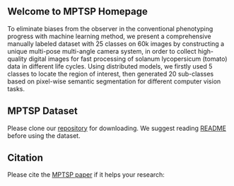 ## Welcome to MPTSP Homepage
To eliminate biases from the observer in the conventional phenotyping progress with machine learning method, we present a comprehensive manually labeled dataset with 25 classes on 60k images by constructing a unique multi-pose multi-angle camera system, in order to collect  high-quality digital images for fast processing of solanum lycopersicum (tomato) data in different life cycles. Using distributed models, we firstly used 5 classes to locate the region of interest, then generated 20 sub-classes based on  pixel-wise semantic segmentation for different computer vision tasks.  


MPTSP Dataset
---------------
Please clone our [repository](https://github.com/0YJ/MPTSP) for downloading. We suggest reading [README](https://github.com/placeholder/README.md) before using the dataset.

Citation
--------------

Please cite the [MPTSP paper](https://www.ph.com/placeholder.pdf) if it helps your research:
```bibtex

```
